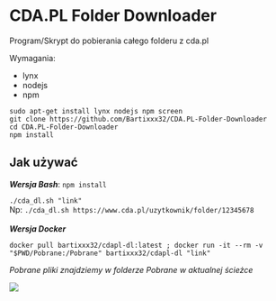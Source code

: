 # CDA.PL Folder Downloader
Program/Skrypt do pobierania całego folderu z cda.pl


Wymagania:

 - lynx<br>
 - nodejs
 - npm
 
  `sudo apt-get install lynx nodejs npm screen`
  <br>
  `git clone https://github.com/Bartixxx32/CDA.PL-Folder-Downloader`
  <br>
  `cd CDA.PL-Folder-Downloader`
  <br>
  `npm install`
## Jak używać
***Wersja Bash***:
`npm install`

`./cda_dl.sh "link"`
<br>Np: `./cda_dl.sh https://www.cda.pl/uzytkownik/folder/12345678` 
<br>
<br>***Wersja Docker***
 
    docker pull bartixxx32/cdapl-dl:latest ; docker run -it --rm -v "$PWD/Pobrane:/Pobrane" bartixxx32/cdapl-dl "link"
*Pobrane pliki znajdziemy w folderze Pobrane w aktualnej ścieżce* 




[![](https://images.microbadger.com/badges/image/bartixxx32/cdapl-dl.svg)](https://microbadger.com/images/bartixxx32/cdapl-dl "Badge")
